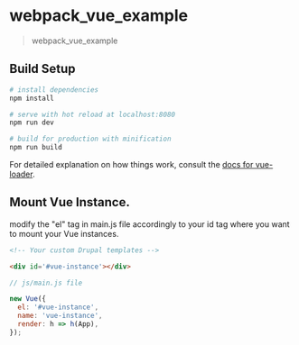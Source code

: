 # webpack_vue_example

> webpack_vue_example

## Build Setup

``` bash
# install dependencies
npm install

# serve with hot reload at localhost:8080
npm run dev

# build for production with minification
npm run build
```

For detailed explanation on how things work, consult the [docs for vue-loader](http://vuejs.github.io/vue-loader).

## Mount Vue Instance.

modify the "el" tag in main.js file accordingly to your id tag where you want to mount your Vue instances.

``` html
<!-- Your custom Drupal templates -->

<div id='#vue-instance'></div>

```

``` js
// js/main.js file

new Vue({
  el: '#vue-instance',
  name: 'vue-instance',
  render: h => h(App),
});
```
